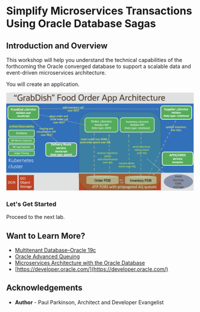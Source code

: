 # Simplify Microservices Transactions Using Oracle Database Sagas
## Introduction and Overview

[](youtube:v0nYRueADbo)

This workshop will help you understand the technical capabilities of the forthcoming  the Oracle converged database to support a scalable data and event-driven microservices architecture.

You will create an application.

![](./images/architecture.png " ")



### Let's Get Started

Proceed to the next lab.

## Want to Learn More?

* [Multitenant Database–Oracle 19c](https://www.oracle.com/database/technologies/multitenant.html)
* [Oracle Advanced Queuing](https://docs.oracle.com/en/database/oracle/oracle-database/19/adque/aq-introduction.html)
* [Microservices Architecture with the Oracle Database](https://www.oracle.com/technetwork/database/availability/trn5515-microserviceswithoracle-5187372.pdf)
* [https://developer.oracle.com/](https://developer.oracle.com/)

## Acknowledgements
* **Author** - Paul Parkinson, Architect and Developer Evangelist
